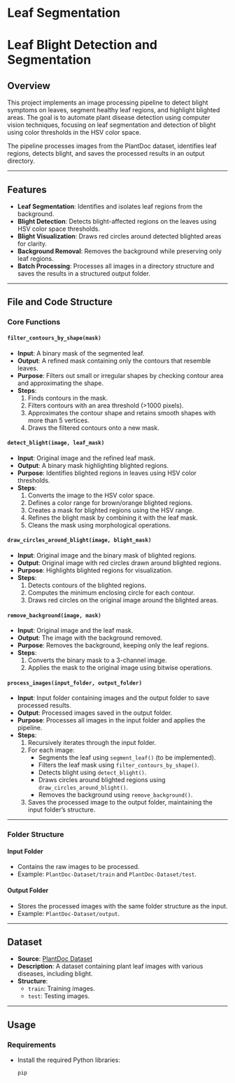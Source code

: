 # Leaf Segmentation
# Leaf Blight Detection and Segmentation

## Overview

This project implements an image processing pipeline to detect blight symptoms on leaves, segment healthy leaf regions, and highlight blighted areas. The goal is to automate plant disease detection using computer vision techniques, focusing on leaf segmentation and detection of blight using color thresholds in the HSV color space.

The pipeline processes images from the PlantDoc dataset, identifies leaf regions, detects blight, and saves the processed results in an output directory.

---

## Features

- **Leaf Segmentation**: Identifies and isolates leaf regions from the background.
- **Blight Detection**: Detects blight-affected regions on the leaves using HSV color space thresholds.
- **Blight Visualization**: Draws red circles around detected blighted areas for clarity.
- **Background Removal**: Removes the background while preserving only leaf regions.
- **Batch Processing**: Processes all images in a directory structure and saves the results in a structured output folder.

---

## File and Code Structure

### Core Functions

#### `filter_contours_by_shape(mask)`
- **Input**: A binary mask of the segmented leaf.
- **Output**: A refined mask containing only the contours that resemble leaves.
- **Purpose**: Filters out small or irregular shapes by checking contour area and approximating the shape.
- **Steps**:
  1. Finds contours in the mask.
  2. Filters contours with an area threshold (>1000 pixels).
  3. Approximates the contour shape and retains smooth shapes with more than 5 vertices.
  4. Draws the filtered contours onto a new mask.

#### `detect_blight(image, leaf_mask)`
- **Input**: Original image and the refined leaf mask.
- **Output**: A binary mask highlighting blighted regions.
- **Purpose**: Identifies blighted regions in leaves using HSV color thresholds.
- **Steps**:
  1. Converts the image to the HSV color space.
  2. Defines a color range for brown/orange blighted regions.
  3. Creates a mask for blighted regions using the HSV range.
  4. Refines the blight mask by combining it with the leaf mask.
  5. Cleans the mask using morphological operations.

#### `draw_circles_around_blight(image, blight_mask)`
- **Input**: Original image and the binary mask of blighted regions.
- **Output**: Original image with red circles drawn around blighted regions.
- **Purpose**: Highlights blighted regions for visualization.
- **Steps**:
  1. Detects contours of the blighted regions.
  2. Computes the minimum enclosing circle for each contour.
  3. Draws red circles on the original image around the blighted areas.

#### `remove_background(image, mask)`
- **Input**: Original image and the leaf mask.
- **Output**: The image with the background removed.
- **Purpose**: Removes the background, keeping only the leaf regions.
- **Steps**:
  1. Converts the binary mask to a 3-channel image.
  2. Applies the mask to the original image using bitwise operations.

#### `process_images(input_folder, output_folder)`
- **Input**: Input folder containing images and the output folder to save processed results.
- **Output**: Processed images saved in the output folder.
- **Purpose**: Processes all images in the input folder and applies the pipeline.
- **Steps**:
  1. Recursively iterates through the input folder.
  2. For each image:
     - Segments the leaf using `segment_leaf()` (to be implemented).
     - Filters the leaf mask using `filter_contours_by_shape()`.
     - Detects blight using `detect_blight()`.
     - Draws circles around blighted regions using `draw_circles_around_blight()`.
     - Removes the background using `remove_background()`.
  3. Saves the processed image to the output folder, maintaining the input folder’s structure.

---

### Folder Structure

#### Input Folder
- Contains the raw images to be processed.
- Example: `PlantDoc-Dataset/train` and `PlantDoc-Dataset/test`.

#### Output Folder
- Stores the processed images with the same folder structure as the input.
- Example: `PlantDoc-Dataset/output`.

---

## Dataset

- **Source**: [PlantDoc Dataset](https://github.com/pratikkayal/PlantDoc-Dataset)
- **Description**: A dataset containing plant leaf images with various diseases, including blight.
- **Structure**:
  - `train`: Training images.
  - `test`: Testing images.

---

## Usage

### Requirements

- Install the required Python libraries:
  ```bash
  pip 
